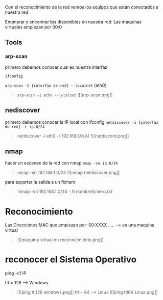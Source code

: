 Con el reconocimiento de la red vemos los equipos que están conectados a nuestra red

Enumerar y encontrar  Ips disponibles en nuestra red:
Las maquinas virtuales empiezan por 00:0

## Tools
### arp-scan
primero debemos conocer cual es nuestra interfaz:

`ifconfig`

`arp-scan -I {interfaz de red} --localnet` {eth0}
>  `arp-scan -I etho --localnet` 
>  ![[arp-scan.png]]

## nediscover
primero debemos conocer la IP local con ifconfig
`netdiscover -i {interfaz de red} -r ip.0/24`
> netdiscover -i eth0 -r 192.168.1.0/24
> ![[netdiscord.png]]



## nmap

hacer un escaneo de la red con nmap
`nmap -sn ip.0/24`
>nmap -sn 192.168.1.0/24
>![[nmap netdiscover.png]]

para exportar la salida a un fichero
> 'nmap -sn 192.168.1.0/24 -.N nombrefichero.txt'


# Reconocimiento

Las Direcciones MAC que empiezan por :00:XXXX ..... --> es una maquina virtual
> ![[maquina virtual en reconocimiento.png]]

# reconocer el Sistema Operativo
ping -c1  IP


ttl = 128 --> Windows
> ![[ping ttl128 windows.png]]
ttl = 64 --> Linux
> ![[ping ttl64 Linux.png]]